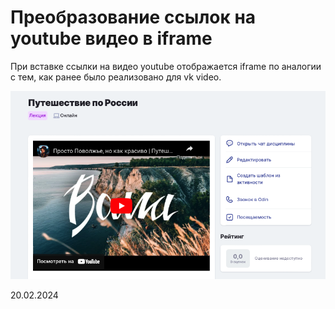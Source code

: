 # Преобразование ссылок на youtube видео в iframe

При вставке ссылки на видео youtube отображается iframe по аналогии с тем, как ранее было реализовано для vk video.

![](<../../.gitbook/assets/image (247).png>)

20.02.2024
